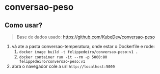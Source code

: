 # conversao-peso

## Como usar?

> Base de dados usado: https://github.com/KubeDev/conversao-peso

1. vá ate a pasta conversao-temperatura, onde estar o Dockerfile e rode:
   1. `docker image build -t felippedeiro/conversao-peso:v1 .`
   1. `docker container run -it --rm -p 5000:80 felippedeiro/conversao-peso:v1`
1. abra o navegador cole a url `http://localhost:5000`
